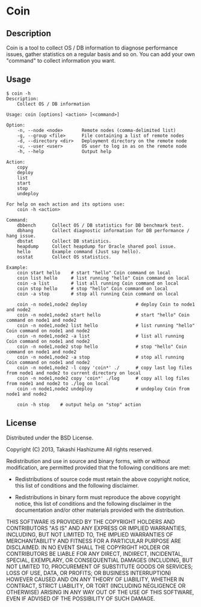 # Coin

## Description

Coin is a tool to collect OS / DB information to diagnose performance issues,
gather statistics on a regular basis and so on.
You can add your own "command" to collect information you want.

## Usage

    $ coin -h
    Description:
        Collect OS / DB information

    Usage: coin [options] <action> [<command>]

    Option:
        -n, --node <node>       Remote nodes (comma-delimited list)
        -g, --group <file>      File containing a list of remote nodes
        -d, --directory <dir>   Deployment directory on the remote node
        -u, --user <user>       OS user to log in as on the remote node
        -h, --help              Output help

    Action:
        copy
        deploy
        list
        start
        stop
        undeploy

    For help on each action and its options use:
        coin -h <action>

    Command:
        dbbench      Collect OS / DB statistics for DB benchmark test.
        dbhang       Collect diagnostic information for DB performance / hang issue.
        dbstat       Collect DB statistics.
        heapdump     Collect heapdump for Oracle shared pool issue.
        hello        Example command (Just say hello).
        osstat       Collect OS statistics.

    Example:
        coin start hello    # start "hello" Coin command on local
        coin list hello     # list running "hello" Coin command on local
        coin -a list        # list all running Coin command on local
        coin stop hello     # stop "hello" Coin command on local
        coin -a stop        # stop all running Coin command on local

        coin -n node1,node2 deploy                  # deploy Coin to node1 and node2
        coin -n node1,node2 start hello             # start "hello" Coin command on node1 and node2
        coin -n node1,node2 list hello              # list running "hello" Coin command on node1 and node2
        coin -n node1,node2 -a list                 # list all running Coin command on node1 and node2
        coin -n node1,node2 stop hello              # stop "hello" Coin command on node1 and node2
        coin -n node1,node2 -a stop                 # stop all running Coin command on node1 and node2
        coin -n node1,node2 -l copy 'coin*' ./      # copy last log files from node1 and node2 to current directory on local
        coin -n node1,node2 copy 'coin*' ./log      # copy all log files from node1 and node2 to ./log on local
        coin -n node1,node2 undeploy                # undeploy Coin from node1 and node2

        coin -h stop    # output help on "stop" action

## License

Distributed under the BSD License.

Copyright (C) 2013, Takashi Hashizume
All rights reserved.

Redistribution and use in source and binary forms, with or without
modification, are permitted provided that the following conditions are met:

* Redistributions of source code must retain the above copyright notice, this
  list of conditions and the following disclaimer.

* Redistributions in binary form must reproduce the above copyright notice,
  this list of conditions and the following disclaimer in the documentation
  and/or other materials provided with the distribution.

THIS SOFTWARE IS PROVIDED BY THE COPYRIGHT HOLDERS AND CONTRIBUTORS "AS IS" AND
ANY EXPRESS OR IMPLIED WARRANTIES, INCLUDING, BUT NOT LIMITED TO, THE IMPLIED
WARRANTIES OF MERCHANTABILITY AND FITNESS FOR A PARTICULAR PURPOSE ARE
DISCLAIMED. IN NO EVENT SHALL THE COPYRIGHT HOLDER OR CONTRIBUTORS BE LIABLE
FOR ANY DIRECT, INDIRECT, INCIDENTAL, SPECIAL, EXEMPLARY, OR CONSEQUENTIAL
DAMAGES (INCLUDING, BUT NOT LIMITED TO, PROCUREMENT OF SUBSTITUTE GOODS OR
SERVICES; LOSS OF USE, DATA, OR PROFITS; OR BUSINESS INTERRUPTION) HOWEVER
CAUSED AND ON ANY THEORY OF LIABILITY, WHETHER IN CONTRACT, STRICT LIABILITY,
OR TORT (INCLUDING NEGLIGENCE OR OTHERWISE) ARISING IN ANY WAY OUT OF THE USE
OF THIS SOFTWARE, EVEN IF ADVISED OF THE POSSIBILITY OF SUCH DAMAGE.

